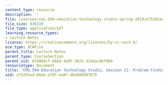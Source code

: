 ```yaml
---
content_type: resource
description: ''
file: /courses/cms-594-education-technology-studio-spring-2019/e75265ad66eba79fea8fd6eb0b007b75_MITCMS_594S19_ses11.pdf
file_size: 836319
file_type: application/pdf
learning_resource_types:
- Lecture Notes
license: https://creativecommons.org/licenses/by-nc-sa/4.0/
ocw_type: OCWFile
parent_title: Lecture Notes
parent_type: CourseSection
parent_uid: b74860cf-666d-4a97-3b25-31ebac86f8b0
resourcetype: Document
title: 'CMS.594 Education Technology Studio, Session 11: Problem Finding'
uid: e75265ad-66eb-a79f-ea8f-d6eb0b007b75
---
```

